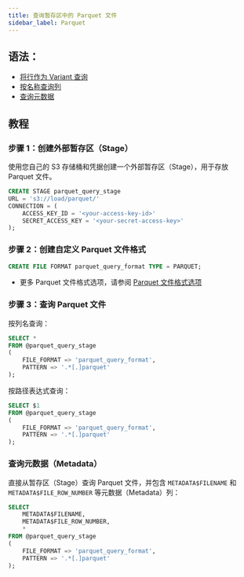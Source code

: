 ```yaml
---
title: 查询暂存区中的 Parquet 文件
sidebar_label: Parquet
---
```



## 语法：

- [将行作为 Variant 查询](./index.md#query-rows-as-variants)
- [按名称查询列](./index.md#query-columns-by-name)
- [查询元数据](./index.md#query-metadata)

## 教程

### 步骤 1：创建外部暂存区（Stage）

使用您自己的 S3 存储桶和凭据创建一个外部暂存区（Stage），用于存放 Parquet 文件。
```sql
CREATE STAGE parquet_query_stage 
URL = 's3://load/parquet/' 
CONNECTION = (
    ACCESS_KEY_ID = '<your-access-key-id>' 
    SECRET_ACCESS_KEY = '<your-secret-access-key>'
);
```

### 步骤 2：创建自定义 Parquet 文件格式

```sql
CREATE FILE FORMAT parquet_query_format TYPE = PARQUET;
```
- 更多 Parquet 文件格式选项，请参阅 [Parquet 文件格式选项](/sql/sql-reference/file-format-options#parquet-options)

### 步骤 3：查询 Parquet 文件

按列名查询：

```sql
SELECT *
FROM @parquet_query_stage
(
    FILE_FORMAT => 'parquet_query_format',
    PATTERN => '.*[.]parquet'
);
```

按路径表达式查询：


```sql
SELECT $1
FROM @parquet_query_stage
(
    FILE_FORMAT => 'parquet_query_format',
    PATTERN => '.*[.]parquet'
);
```


### 查询元数据（Metadata）

直接从暂存区（Stage）查询 Parquet 文件，并包含 `METADATA$FILENAME` 和 `METADATA$FILE_ROW_NUMBER` 等元数据（Metadata）列：

```sql
SELECT
    METADATA$FILENAME,
    METADATA$FILE_ROW_NUMBER,
    *
FROM @parquet_query_stage
(
    FILE_FORMAT => 'parquet_query_format',
    PATTERN => '.*[.]parquet'
);
```
